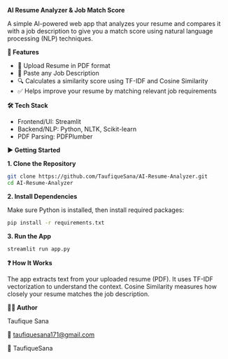 **AI Resume Analyzer & Job Match Score**

A simple AI-powered web app that analyzes your resume and compares it with a job description to give you a match score using natural language processing (NLP) techniques.

**🚀 Features**

- 📄 Upload Resume in PDF format
- 📝 Paste any Job Description
- 🔍 Calculates a similarity score using TF-IDF and Cosine Similarity
- ✅ Helps improve your resume by matching relevant job requirements

**🛠️ Tech Stack**

- Frontend/UI: Streamlit
- Backend/NLP: Python, NLTK, Scikit-learn
- PDF Parsing: PDFPlumber

**▶️ Getting Started**

**1. Clone the Repository**

```bash
git clone https://github.com/TaufiqueSana/AI-Resume-Analyzer.git
cd AI-Resume-Analyzer
```

**2. Install Dependencies**

Make sure Python is installed, then install required packages:

```bash
pip install -r requirements.txt
```

**3. Run the App**

```bash
streamlit run app.py
```

**❓ How It Works**

The app extracts text from your uploaded resume (PDF).
It uses TF-IDF vectorization to understand the context.
Cosine Similarity measures how closely your resume matches the job description.

**🙋‍♂️ Author**

Taufique Sana

📧 taufiquesana171@gmail.com

🔗 TaufiqueSana
